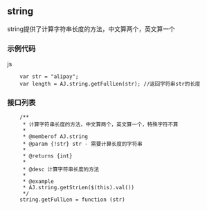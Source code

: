 ## string
string提供了计算字符串长度的方法，中文算两个，英文算一个


### 示例代码
js
```	
	var str = "alipay";
	var length = AJ.string.getFullLen(str); //返回字符串str的长度
```


### 接口列表

```
	/**
	 * 计算字符串长度的方法，中文算两个，英文算一个，特殊字符不算
	 *
	 * @memberof AJ.string
	 * @param {!str} str - 需要计算长度的字符串
	 *
	 * @returns {int}
	 *
	 * @desc 计算字符串长度的方法
	 *
	 * @example
	 * AJ.string.getStrLen($(this).val())
	 */
	string.getFullLen = function (str)

```
